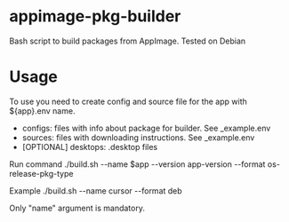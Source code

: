 # appimage-pkg-builder
Bash script to build packages from AppImage. Tested on Debian

# Usage

To use you need to create config and source file for the app with ${app}.env name.

- configs: files with info about package for builder. See _example.env
- sources: files with downloading instructions. See _example.env
- [OPTIONAL] desktops: .desktop files

Run command
./build.sh --name $app  --version app-version --format os-release-pkg-type

Example
./build.sh --name cursor --format deb

Only "name" argument is mandatory.
